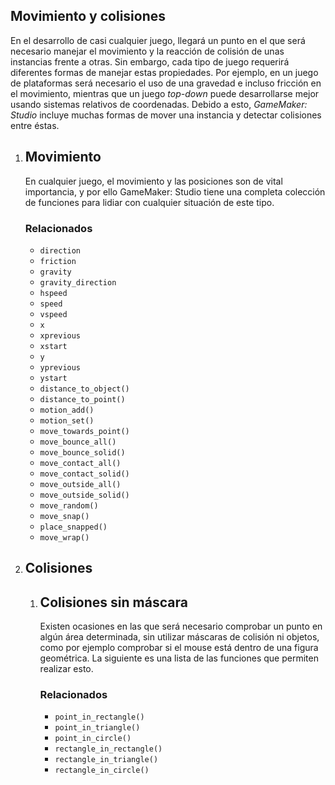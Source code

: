 ## Movimiento y colisiones

En el desarrollo de casi cualquier juego, llegará un punto en el que será necesario manejar el movimiento y la reacción de colisión de unas instancias frente a otras. Sin embargo, cada tipo de juego requerirá diferentes formas de manejar estas propiedades. Por ejemplo, en un juego de plataformas será necesario el uso de una gravedad e incluso fricción en el movimiento, mientras que un juego _top-down_ puede desarrollarse mejor usando sistemas relativos de coordenadas. Debido a esto, _GameMaker: Studio_ incluye muchas formas de mover una instancia y detectar colisiones entre éstas.  

1.  ## Movimiento
    
    En cualquier juego, el movimiento y las posiciones son de vital importancia, y por ello GameMaker: Studio tiene una completa colección de funciones para lidiar con cualquier situación de este tipo.
    
    ### Relacionados
    
    *   `direction`
    *   `friction`
    *   `gravity`
    *   `gravity_direction`
    *   `hspeed`
    *   `speed`
    *   `vspeed`
    *   `x`
    *   `xprevious`
    *   `xstart`
    *   `y`
    *   `yprevious`
    *   `ystart`
    *   `distance_to_object()`
    *   `distance_to_point()`
    *   `motion_add()`
    *   `motion_set()`
    *   `move_towards_point()`
    *   `move_bounce_all()`
    *   `move_bounce_solid()`
    *   `move_contact_all()`
    *   `move_contact_solid()`
    *   `move_outside_all()`
    *   `move_outside_solid()`
    *   `move_random()`
    *   `move_snap()`
    *   `place_snapped()`
    *   `move_wrap()`
2.  ## Colisiones
    
    1.  ## Colisiones sin máscara
        
        Existen ocasiones en las que será necesario comprobar un punto en algún área determinada, sin utilizar máscaras de colisión ni objetos, como por ejemplo comprobar si el mouse está dentro de una figura geométrica. La siguiente es una lista de las funciones que permiten realizar esto.
        
        ### Relacionados
        
        *   `point_in_rectangle()`
        *   `point_in_triangle()`
        *   `point_in_circle()`
        *   `rectangle_in_rectangle()`
        *   `rectangle_in_triangle()`
        *   `rectangle_in_circle()`